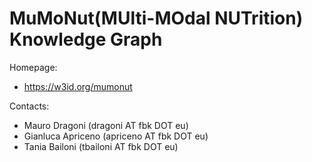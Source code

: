MuMoNut(MUlti-MOdal NUTrition) Knowledge Graph
===

Homepage:
* https://w3id.org/mumonut

Contacts:
* Mauro Dragoni (dragoni AT fbk DOT eu)
* Gianluca Apriceno (apriceno AT fbk DOT eu)
* Tania Bailoni (tbailoni AT fbk DOT eu)
